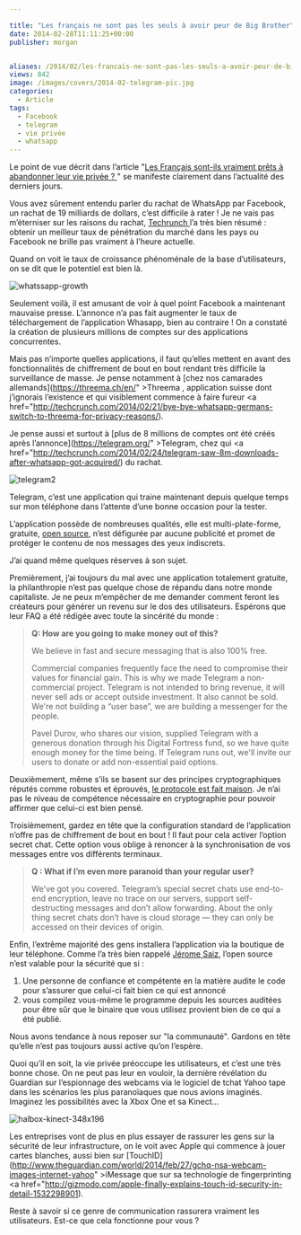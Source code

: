 ```yaml
---

title: "Les français ne sont pas les seuls à avoir peur de Big Brother"
date: 2014-02-28T11:11:25+00:00
publisher: morgan


aliases: /2014/02/les-francais-ne-sont-pas-les-seuls-a-avoir-peur-de-big-brother/
views: 842
image: /images/covers/2014-02-telegram-pic.jpg
categories:
  - Article
tags:
  - Facebook
  - telegram
  - vie privée
  - whatsapp
---
```

Le point de vue décrit dans l’article "[Les Français sont-ils vraiment prêts à abandonner leur vie privée ? ](https://www.comptoirsecu.fr/2014/02/les-francais-sont-ils-vraiment-prets-a-abandonner-leur-vie-privee/)" se manifeste clairement dans l’actualité des derniers jours.

Vous avez sûrement entendu parler du rachat de WhatsApp par Facebook, un rachat de 19 milliards de dollars, c’est difficile à rater ! Je ne vais pas m’éterniser sur les raisons du rachat, [Techrunch ](http://techcrunch.com/2014/02/19/facebook-whatsapp/)l’a très bien résumé : obtenir un meilleur taux de pénétration du marché dans les pays ou Facebook ne brille pas vraiment à l’heure actuelle.

Quand on voit le taux de croissance phénoménale de la base d’utilisateurs, on se dit que le potentiel est bien là.

![whatssapp-growth](/images/2014/02/whatssapp-growth.png)

Seulement voilà, il est amusant de voir à quel point Facebook a maintenant mauvaise presse. L’annonce n’a pas fait augmenter le taux de téléchargement de l’application Whasapp, bien au contraire ! On a constaté la création de plusieurs millions de comptes sur des applications concurrentes.

Mais pas n’importe quelles applications, il faut qu’elles mettent en avant des fonctionnalités de chiffrement de bout en bout rendant très difficile la surveillance de masse. Je pense notamment à [chez nos camarades allemands](https://threema.ch/en/" >Threema </a>, application suisse dont j’ignorais l’existence et qui visiblement commence à faire fureur <a href="http://techcrunch.com/2014/02/21/bye-bye-whatsapp-germans-switch-to-threema-for-privacy-reasons/).

Je pense aussi et surtout à [plus de 8 millions de comptes ont été créés après l’annonce](https://telegram.org/" >Telegram</a>, chez qui <a href="http://techcrunch.com/2014/02/24/telegram-saw-8m-downloads-after-whatsapp-got-acquired/) du rachat.

![telegram2](/images/2014/02/telegram2.png)

Telegram, c’est une application qui traine maintenant depuis quelque temps sur mon téléphone dans l’attente d’une bonne occasion pour la tester.

L’application possède de nombreuses qualités, elle est multi-plate-forme, gratuite, [open source](https://telegram.org/apps#source-code), n’est défigurée par aucune publicité et promet de protéger le contenu de nos messages des yeux indiscrets.

J’ai quand même quelques réserves à son sujet.

Premièrement, j’ai toujours du mal avec une application totalement gratuite, la philanthropie n’est pas quelque chose de répandu dans notre monde capitaliste. Je ne peux m’empêcher de me demander comment feront les créateurs pour générer un revenu sur le dos des utilisateurs. Espérons que leur FAQ a été rédigée avec toute la sincérité du monde :

> **Q: How are you going to make money out of this?**
>
> We believe in fast and secure messaging that is also 100% free.
>
> Commercial companies frequently face the need to compromise their values for financial gain. This is why we made Telegram a non-commercial project. Telegram is not intended to bring revenue, it will never sell ads or accept outside investment. It also cannot be sold. We're not building a “user base”, we are building a messenger for the people.
>
> Pavel Durov, who shares our vision, supplied Telegram with a generous donation through his Digital Fortress fund, so we have quite enough money for the time being. If Telegram runs out, we'll invite our users to donate or add non-essential paid options.

Deuxièmement, même s’ils se basent sur des principes cryptographiques réputés comme robustes et éprouvés, [le protocole est fait maison](https://core.telegram.org/mtproto). Je n’ai pas le niveau de compétence nécessaire en cryptographie pour pouvoir affirmer que celui-ci est bien pensé.

Troisièmement, gardez en tête que la configuration standard de l’application n’offre pas de chiffrement de bout en bout ! Il faut pour cela activer l’option secret chat. Cette option vous oblige à renoncer à la synchronisation de vos messages entre vos différents terminaux.

> **Q : What if I’m even more paranoid than your regular user?**
>
> We've got you covered. Telegram’s special secret chats use end-to-end encryption, leave no trace on our servers, support self-destructing messages and don’t allow forwarding. About the only thing secret chats don’t have is cloud storage — they can only be accessed on their devices of origin.

Enfin, l’extrême majorité des gens installera l’application via la boutique de leur téléphone. Comme l’a très bien rappelé [Jérome Saiz](http://magazine.qualys.fr/menaces-alertes/github-piege-binaire/), l’open source n’est valable pour la sécurité que si :

  1. Une personne de confiance et compétente en la matière audite le code pour s’assurer que celui-ci fait bien ce qui est annoncé
  2. vous compilez vous-même le programme depuis les sources auditées pour être sûr que le binaire que vous utilisez provient bien de ce qui a été publié.

Nous avons tendance à nous reposer sur "la communauté". Gardons en tête qu’elle n’est pas toujours aussi active qu’on l’espère.

Quoi qu’il en soit, la vie privée préoccupe les utilisateurs, et c’est une très bonne chose. On ne peut pas leur en vouloir, la dernière révélation du Guardian sur l’espionnage des webcams via le logiciel de tchat Yahoo tape dans les scénarios les plus paranoïaques que nous avions imaginés. Imaginez les possibilités avec la Xbox One et sa Kinect...

![halbox-kinect-348x196](/images/2014/02/halbox-kinect-348x196.jpg)

Les entreprises vont de plus en plus essayer de rassurer les gens sur la sécurité de leur infrastructure, on le voit avec Apple qui commence à jouer cartes blanches, aussi bien sur [TouchID](http://www.theguardian.com/world/2014/feb/27/gchq-nsa-webcam-images-internet-yahoo" >iMessage </a>que sur sa technologie de fingerprinting <a href="http://gizmodo.com/apple-finally-explains-touch-id-security-in-detail-1532298901).

Reste à savoir si ce genre de communication rassurera vraiment les utilisateurs. Est-ce que cela fonctionne pour vous ?
